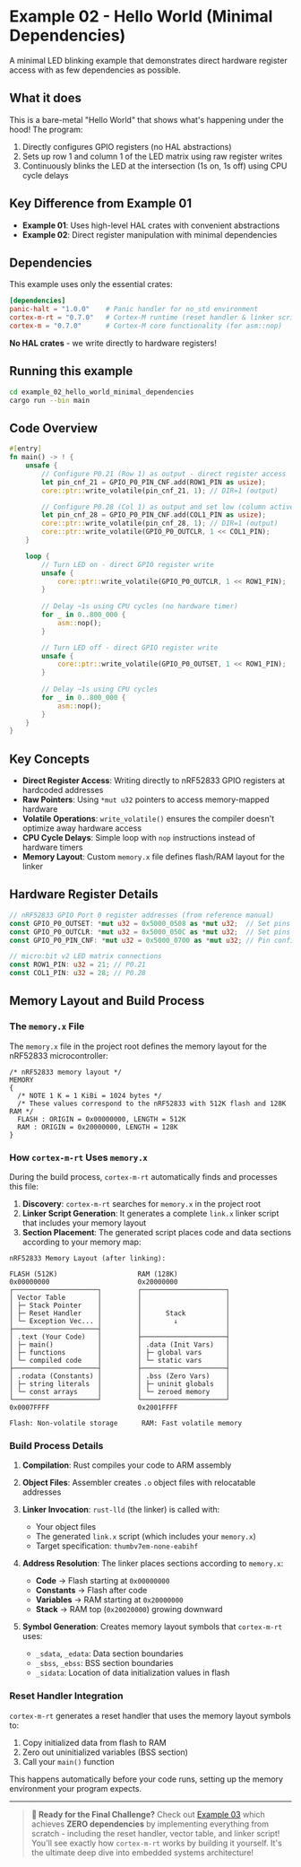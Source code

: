 # Example 02 - Hello World (Minimal Dependencies)

A minimal LED blinking example that demonstrates direct hardware register access with as few dependencies as possible.

## What it does

This is a bare-metal "Hello World" that shows what's happening under the hood! The program:

1. Directly configures GPIO registers (no HAL abstractions)
2. Sets up row 1 and column 1 of the LED matrix using raw register writes
3. Continuously blinks the LED at the intersection (1s on, 1s off) using CPU cycle delays

## Key Difference from Example 01

- **Example 01**: Uses high-level HAL crates with convenient abstractions
- **Example 02**: Direct register manipulation with minimal dependencies

## Dependencies

This example uses only the essential crates:

```toml
[dependencies]
panic-halt = "1.0.0"    # Panic handler for no_std environment
cortex-m-rt = "0.7.0"   # Cortex-M runtime (reset handler & linker script)
cortex-m = "0.7.0"      # Cortex-M core functionality (for asm::nop)
```

**No HAL crates** - we write directly to hardware registers!

## Running this example

```bash
cd example_02_hello_world_minimal_dependencies
cargo run --bin main
```
## Code Overview

```rust
#[entry]
fn main() -> ! {
    unsafe {
        // Configure P0.21 (Row 1) as output - direct register access
        let pin_cnf_21 = GPIO_P0_PIN_CNF.add(ROW1_PIN as usize);
        core::ptr::write_volatile(pin_cnf_21, 1); // DIR=1 (output)

        // Configure P0.28 (Col 1) as output and set low (column active)
        let pin_cnf_28 = GPIO_P0_PIN_CNF.add(COL1_PIN as usize);
        core::ptr::write_volatile(pin_cnf_28, 1); // DIR=1 (output)
        core::ptr::write_volatile(GPIO_P0_OUTCLR, 1 << COL1_PIN);
    }

    loop {
        // Turn LED on - direct GPIO register write
        unsafe {
            core::ptr::write_volatile(GPIO_P0_OUTCLR, 1 << ROW1_PIN);
        }
        
        // Delay ~1s using CPU cycles (no hardware timer)
        for _ in 0..800_000 {
            asm::nop();
        }

        // Turn LED off - direct GPIO register write
        unsafe {
            core::ptr::write_volatile(GPIO_P0_OUTSET, 1 << ROW1_PIN);
        }
        
        // Delay ~1s using CPU cycles
        for _ in 0..800_000 {
            asm::nop();
        }
    }
}
```

## Key Concepts

- **Direct Register Access**: Writing directly to nRF52833 GPIO registers at hardcoded addresses
- **Raw Pointers**: Using `*mut u32` pointers to access memory-mapped hardware
- **Volatile Operations**: `write_volatile()` ensures the compiler doesn't optimize away hardware access
- **CPU Cycle Delays**: Simple loop with `nop` instructions instead of hardware timers
- **Memory Layout**: Custom `memory.x` file defines flash/RAM layout for the linker

## Hardware Register Details

```rust
// nRF52833 GPIO Port 0 register addresses (from reference manual)
const GPIO_P0_OUTSET: *mut u32 = 0x5000_0508 as *mut u32;  // Set pins high
const GPIO_P0_OUTCLR: *mut u32 = 0x5000_050C as *mut u32;  // Set pins low  
const GPIO_P0_PIN_CNF: *mut u32 = 0x5000_0700 as *mut u32; // Pin configuration

// micro:bit v2 LED matrix connections
const ROW1_PIN: u32 = 21; // P0.21
const COL1_PIN: u32 = 28; // P0.28
```

## Memory Layout and Build Process

### The `memory.x` File

The `memory.x` file in the project root defines the memory layout for the nRF52833 microcontroller:

```linker-script
/* nRF52833 memory layout */
MEMORY
{
  /* NOTE 1 K = 1 KiBi = 1024 bytes */
  /* These values correspond to the nRF52833 with 512K flash and 128K RAM */
  FLASH : ORIGIN = 0x00000000, LENGTH = 512K
  RAM : ORIGIN = 0x20000000, LENGTH = 128K
}
```

### How `cortex-m-rt` Uses `memory.x`

During the build process, `cortex-m-rt` automatically finds and processes this file:

1. **Discovery**: `cortex-m-rt` searches for `memory.x` in the project root
2. **Linker Script Generation**: It generates a complete `link.x` linker script that includes your memory layout
3. **Section Placement**: The generated script places code and data sections according to your memory map:

```
nRF52833 Memory Layout (after linking):

FLASH (512K)                    RAM (128K)
0x00000000                      0x20000000
┌─────────────────────┐         ┌─────────────────────┐
│ Vector Table        │         │                     │
│ ├─ Stack Pointer    │         │                     │
│ ├─ Reset Handler    │         │      Stack          │
│ └─ Exception Vec... │         │        ↓            │
├─────────────────────┤         │                     │
│ .text (Your Code)   │         ├─────────────────────┤
│ ├─ main()           │         │ .data (Init Vars)   │
│ ├─ functions        │         │ ├─ global vars      │
│ └─ compiled code    │         │ └─ static vars      │
├─────────────────────┤         ├─────────────────────┤
│ .rodata (Constants) │         │ .bss (Zero Vars)    │
│ ├─ string literals  │         │ ├─ uninit globals   │
│ └─ const arrays     │         │ └─ zeroed memory    │
└─────────────────────┘         └─────────────────────┘
0x0007FFFF                      0x2001FFFF

Flash: Non-volatile storage      RAM: Fast volatile memory
```

### Build Process Details

1. **Compilation**: Rust compiles your code to ARM assembly
2. **Object Files**: Assembler creates `.o` object files with relocatable addresses
3. **Linker Invocation**: `rust-lld` (the linker) is called with:
   - Your object files
   - The generated `link.x` script (which includes your `memory.x`)
   - Target specification: `thumbv7em-none-eabihf`

4. **Address Resolution**: The linker places sections according to `memory.x`:
   - **Code** → Flash starting at `0x00000000`
   - **Constants** → Flash after code
   - **Variables** → RAM starting at `0x20000000`
   - **Stack** → RAM top (`0x20020000`) growing downward

5. **Symbol Generation**: Creates memory layout symbols that `cortex-m-rt` uses:
   - `_sdata`, `_edata`: Data section boundaries
   - `_sbss`, `_ebss`: BSS section boundaries
   - `_sidata`: Location of data initialization values in flash

### Reset Handler Integration

`cortex-m-rt` generates a reset handler that uses the memory layout symbols to:
1. Copy initialized data from flash to RAM
2. Zero out uninitialized variables (BSS section)  
3. Call your `main()` function

This happens automatically before your code runs, setting up the memory environment your program expects.

---

> **🚀 Ready for the Final Challenge?** Check out [Example 03](../example_03_hello_world_no_dependencies/) which achieves **ZERO dependencies** by implementing everything from scratch - including the reset handler, vector table, and linker script! You'll see exactly how `cortex-m-rt` works by building it yourself. It's the ultimate deep dive into embedded systems architecture!